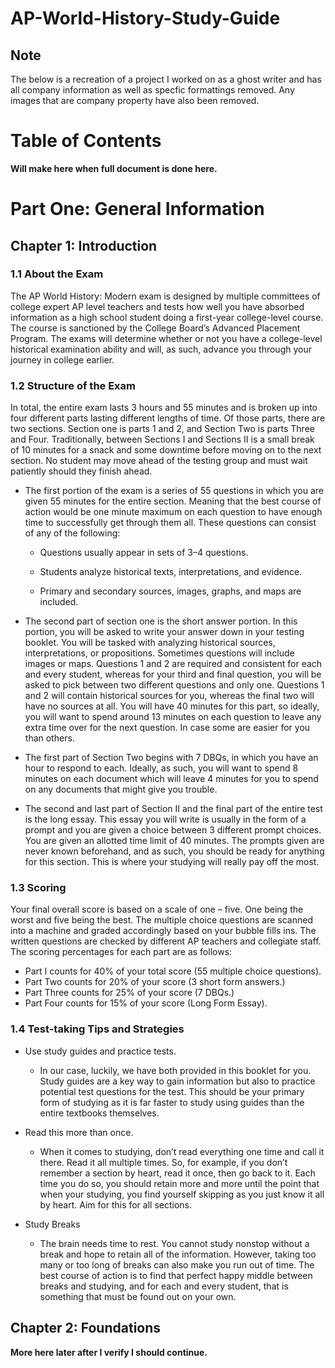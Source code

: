 # AP-World-History-Study-Guide

## Note 

The below is a recreation of a project I worked on as a ghost writer and has all company information as well as specfic formattings removed. Any images that are company property have also been removed. 

# Table of Contents

**Will make here when full document is done here.** 

# Part One: General Information

## Chapter 1: Introduction

### 1.1 About the Exam

The AP World History: Modern exam is designed by multiple committees of college expert AP level teachers and tests how well you have absorbed information as a high school student doing a first-year college-level course. The course is sanctioned by the College Board’s Advanced Placement Program. The exams will determine whether or not you have a college-level historical examination ability and will, as such, advance you through your journey in college earlier. 

### 1.2 Structure of the Exam

In total, the entire exam lasts 3 hours and 55 minutes and is broken up into four different parts lasting different lengths of time. Of those parts, there are two sections. Section one is parts 1 and 2, and Section Two is parts Three and Four. Traditionally, between Sections I and Sections II is a small break of 10 minutes for a snack and some downtime before moving on to the next section. No student may move ahead of the testing group and must wait patiently should they finish ahead. 

- The first portion of the exam is a series of 55 questions in which you are given 55 minutes for the entire section. Meaning that the best course of action would be one minute maximum on each question to have enough time to successfully get through them all. These questions can consist of any of the following:

  * Questions usually appear in sets of 3–4 questions.
    
  * Students analyze historical texts, interpretations, and evidence.
    
  * Primary and secondary sources, images, graphs, and maps are included.

- The second part of section one is the short answer portion. In this portion, you will be asked to write your answer down in your testing booklet. You will be tasked with analyzing historical sources, interpretations, or propositions. Sometimes questions will include images or maps. Questions 1 and 2 are required and consistent for each and every student, whereas for your third and final question, you will be asked to pick between two different questions and only one. Questions 1 and 2 will contain historical sources for you, whereas the final two will have no sources at all. You will have 40 minutes for this part, so ideally, you will want to spend around 13 minutes on each question to leave any extra time over for the next question. In case some are easier for you than others.

- The first part of Section Two begins with 7 DBQs, in which you have an hour to respond to each. Ideally, as such, you will want to spend 8 minutes on each document which will leave 4 minutes for you to spend on any documents that might give you trouble.

- The second and last part of Section II and the final part of the entire test is the long essay. This essay you will write is usually in the form of a prompt and you are given a choice between 3 different prompt choices. You are given an allotted time limit of 40 minutes. The prompts given are never known beforehand, and as such, you should be ready for anything for this section. This is where your studying will really pay off the most.

### 1.3 Scoring
Your final overall score is based on a scale of one – five. One being the worst and five being the best. The multiple choice questions are scanned into a machine and graded accordingly based on your bubble fills ins. The written questions are checked by different AP teachers and collegiate staff. The scoring percentages for each part are as follows: 
- Part I counts for 40% of your total score (55 multiple choice questions).
- Part Two counts for 20% of your score (3 short form answers.)
- Part Three counts for 25% of your score (7 DBQs.)
- Part Four counts for 15% of your score (Long Form Essay).

### 1.4 Test-taking Tips and Strategies
- Use study guides and practice tests. 
  * In our case, luckily, we have both provided in this booklet for you. Study guides are a key way to gain information but also to practice potential test questions for the test. This should be your primary form of studying as it is far faster to study using guides than the entire textbooks themselves. 


- Read this more than once. 
  * When it comes to studying, don’t read everything one time and call it there. Read it all multiple times. So, for example, if you don’t remember a section by heart, read it once, then go back to it. Each time you do so, you should retain more and more until the point that when your studying, you find yourself skipping as you just know it all by heart. Aim for this for all sections. 

- Study Breaks
  * The brain needs time to rest. You cannot study nonstop without a break and hope to retain all of the information. However, taking too many or too long of breaks can also make you run out of time. The best course of action is to find that perfect happy middle between breaks and studying, and for each and every student, that is something that must be found out on your own. 

## Chapter 2: Foundations

**More here later after I verify I should continue.** 

